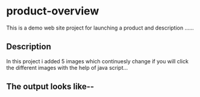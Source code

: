# product-overview
This is a demo web site project for launching a product and description ......

## Description
In this project i added 5 images which continuesly change if you will click the different images with the help of java script...

## The output looks like--
